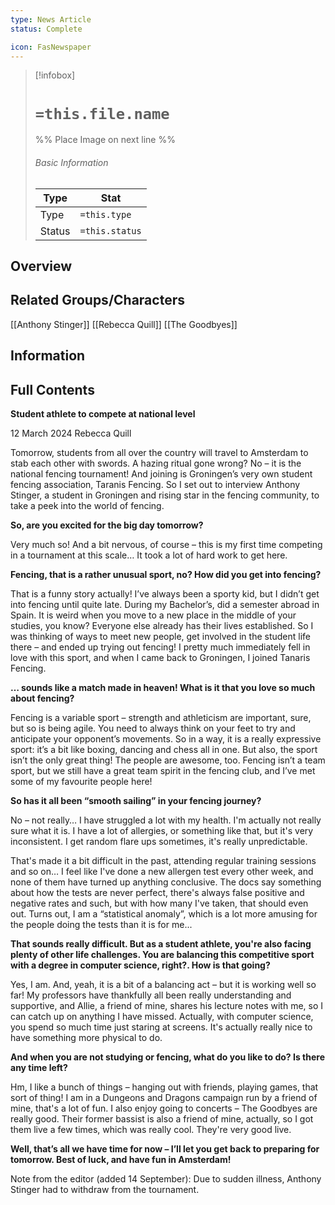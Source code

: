 ```yaml
---
type: News Article
status: Complete

icon: FasNewspaper
---
```


> [!infobox]
> # `=this.file.name`
> %% Place Image on next line %%
> ###### Basic Information
> Type |  Stat |
> ---|---|
> Type | `=this.type` |
> Status | `=this.status` |
## Overview

## Related Groups/Characters
[[Anthony Stinger]]
[[Rebecca Quill]]
[[The Goodbyes]]

## Information

## Full Contents


**Student athlete to compete at national level**

12 March 2024
Rebecca Quill

Tomorrow, students from all over the country will travel to Amsterdam to stab each other with swords. A hazing ritual gone wrong? No – it is the national fencing tournament! And joining is Groningen’s very own student fencing association, Taranis Fencing. So I set out to interview Anthony Stinger, a student in Groningen and rising star in the fencing community, to take a peek into the world of fencing.

**So, are you excited for the big day tomorrow?**

Very much so! And a bit nervous, of course – this is my first time competing in a tournament at this scale… It took a lot of hard work to get here. 

**Fencing, that is a rather unusual sport, no? How did you get into fencing?**

That is a funny story actually! I’ve always been a sporty kid, but I didn’t get into fencing until quite late. During my Bachelor’s, did a semester abroad in Spain. It is weird when you move to a new place in the middle of your studies, you know? Everyone else already has their lives established. So I was thinking of ways to meet new people, get involved in the student life there – and ended up trying out fencing! I pretty much immediately fell in love with this sport, and when I came back to Groningen, I joined Tanaris Fencing.

**… sounds like a match made in heaven! What is it that you love so much about fencing?**

Fencing is a variable sport – strength and athleticism are important, sure, but so is being agile. You need to always think on your feet to try and anticipate your opponent’s movements. So in a way, it is a really expressive sport: it’s a bit like boxing, dancing and chess all in one. But also, the sport isn’t the only great thing! The people are awesome, too. Fencing isn’t a team sport, but we still have a great team spirit in the fencing club, and I’ve met some of my favourite people here!

**So has it all been “smooth sailing” in your fencing journey?**

No – not really… I have struggled a lot with my health. I'm actually not really sure what it is. I have a lot of allergies, or something like that, but it's very inconsistent. I get random flare ups sometimes, it's really unpredictable. 

That's made it a bit difficult in the past, attending regular training sessions and so on… I feel like I've done a new allergen test every other week, and none of them have turned up anything conclusive. The docs say something about how the tests are never perfect, there's always false positive and negative rates and such, but with how many I've taken, that should even out. Turns out, I am a “statistical anomaly”, which is a lot more amusing for the people doing the tests than it is for me...

**That sounds really difficult. But as a student athlete, you're also facing plenty of other life challenges. You are balancing this competitive sport with a degree in computer science, right?. How is that going?**

Yes, I am. And, yeah, it is a bit of a balancing act – but it is working well so far! My professors have thankfully all been really understanding and supportive, and Allie, a friend of mine, shares his lecture notes with me, so I can catch up on anything I have missed. Actually, with computer science, you spend so much time just staring at screens. It's actually really nice to have something more physical to do.

**And when you are not studying or fencing, what do you like to do? Is there any time left?**

Hm, I like a bunch of things – hanging out with friends, playing games, that sort of thing! I am in a Dungeons and Dragons campaign run by a friend of mine, that's a lot of fun. I also enjoy going to concerts – The Goodbyes are really good. Their former bassist is also a friend of mine, actually, so I got them live a few times, which was really cool. They're very good live.

**Well, that’s all we have time for now – I’ll let you get back to preparing for tomorrow. Best of luck, and have fun in Amsterdam!**

Note from the editor (added 14 September): Due to sudden illness, Anthony Stinger had to withdraw from the tournament.